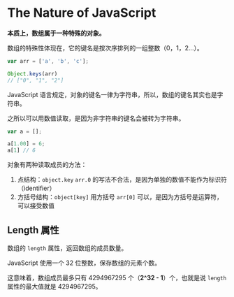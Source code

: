 # The Nature of JavaScript

**本质上，数组属于一种特殊的对象。**

数组的特殊性体现在，它的键名是按次序排列的一组整数（0，1，2...）。

```javascript
var arr = ['a', 'b', 'c'];

Object.keys(arr)
// ["0", "1", "2"]
```

JavaScript 语言规定，对象的键名一律为字符串，所以，数组的键名其实也是字符串。

之所以可以用数值读取，是因为非字符串的键名会被转为字符串。

```javascript
var a = [];

a[1.00] = 6;
a[1] // 6
```

对象有两种读取成员的方法：

1. 点结构：`object.key`
   `arr.0` 的写法不合法，是因为单独的数值不能作为标识符（identifier）
2. 方括号结构：`object[key]`
   用方括号 `arr[0]` 可以，是因为方括号是运算符，可以接受数值

## Length 属性

数组的 `length` 属性，返回数组的成员数量。

JavaScript 使用一个 32 位整数，保存数组的元素个数。

这意味着，数组成员最多只有 4294967295 个（**2^32 - 1**）个，也就是说 `length` 属性的最大值就是 4294967295。